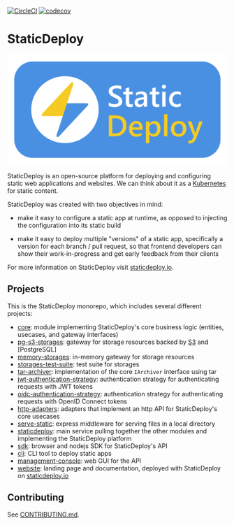 [![CircleCI](https://img.shields.io/circleci/project/github/staticdeploy/staticdeploy.svg)](https://circleci.com/gh/staticdeploy/staticdeploy)
[![codecov](https://codecov.io/gh/staticdeploy/staticdeploy/branch/master/graph/badge.svg)](https://codecov.io/gh/staticdeploy/staticdeploy)

# StaticDeploy

![logo](./RepoCard2.png)

StaticDeploy is an open-source platform for deploying and configuring static web
applications and websites. We can think about it as a
[Kubernetes](https://kubernetes.io/) for static content.

StaticDeploy was created with two objectives in mind:

- make it easy to configure a static app at runtime, as opposed to injecting the
  configuration into its static build

- make it easy to deploy multiple "versions" of a static app, specifically a
  version for each branch / pull request, so that frontend developers can show
  their work-in-progress and get early feedback from their clients

For more information on StaticDeploy visit
[staticdeploy.io](https://staticdeploy.io).

## Projects

This is the StaticDeploy monorepo, which includes several different projects:

- [core](./core): module implementing StaticDeploy's core business logic
  (entities, usecases, and gateway interfaces)
- [pg-s3-storages](./pg-s3-storages): gateway for storage resources backed by
  [S3](https://aws.amazon.com/s3/) and [PostgreSQL]
- [memory-storages](./memory-storages): in-memory gateway for storage resources
- [storages-test-suite](./storages-test-suite): test suite for storages
- [tar-archiver](./tar-archiver): implementation of the core `IArchiver`
  interface using tar
- [jwt-authentication-strategy](./jwt-authentication-strategy): authentication
  strategy for authenticating requests with JWT tokens
- [oidc-authentication-strategy](./oidc-authentication-strategy): authentication
  strategy for authenticating requests with OpenID Connect tokens
- [http-adapters](./http-adapters): adapters that implement an http API for
  StaticDeploy's core usecases
- [serve-static](./server-static): express middleware for serving files in a
  local directory
- [staticdeploy](./staticdeploy): main service pulling together the other
  modules and implementing the StaticDeploy platform
- [sdk](./sdk): browser and nodejs SDK for StaticDeploy's API
- [cli](./cli): CLI tool to deploy static apps
- [management-console](./management-console): web GUI for the API
- [website](./website): landing page and documentation, deployed with
  StaticDeploy on [staticdeploy.io](https://staticdeploy.io)

## Contributing

See [CONTRIBUTING.md](./CONTRIBUTING.md).
